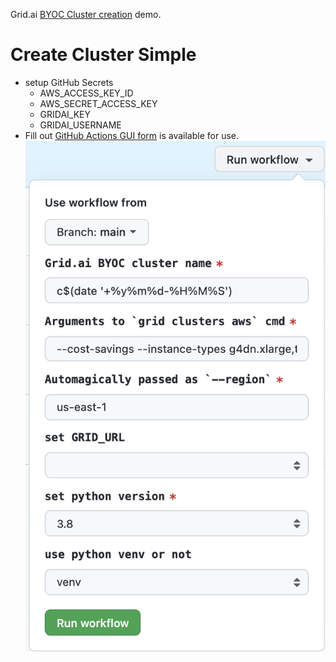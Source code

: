 Grid.ai [BYOC Cluster creation](https://docs.grid.ai/platform/upgrades/adding-custom-cloud-credentials) demo.

# Create Cluster Simple

- setup GitHub Secrets
  - AWS_ACCESS_KEY_ID
  - AWS_SECRET_ACCESS_KEY
  - GRIDAI_KEY
  - GRIDAI_USERNAME
- Fill out [GitHub Actions GUI form](https://github.com/robert-s-lee/grid-byoc/actions/workflows/cluster-create.yml) is available for use.  
![GHA Form](images/gha-form.png?v=200&s=200)




